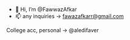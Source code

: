 - 👋 Hi, I’m @FawwazAfkar
- 📫 any inquiries -> fawazafkarr@gmail.com

College acc, personal -> @aledifaver

<!---
FawwazAfkar/FawwazAfkar is a ✨ special ✨ repository because its `README.md` (this file) appears on your GitHub profile.
You can click the Preview link to take a look at your changes.
--->
